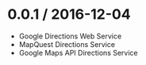 
0.0.1 / 2016-12-04
==================

 * Google Directions Web Service
 * MapQuest Directions Service
 * Google Maps API Directions Service

